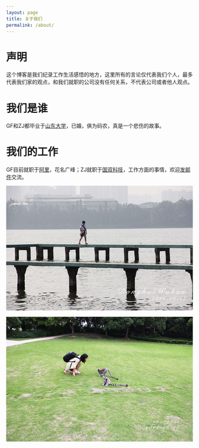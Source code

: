 ```yaml
---
layout: page
title: 关于我们
permalink: /about/
---
```


# 声明

这个博客是我们纪录工作生活感悟的地方，这里所有的言论仅代表我们个人，最多代表我们家的观点，和我们就职的公司没有任何关系，不代表公司或者他人观点。

# 我们是谁

GF和ZJ都毕业于[山东大学](http://www.sdu.edu.cn/)，已婚，俱为码农，真是一个悲伤的故事。

# 我们的工作

GF目前就职于[阿里](https://www.taobao.com/)，花名广峰；ZJ就职于[国双科技](http://www.gridsum.com/)，工作方面的事情，欢迎[发邮件](mailto://gf@gfzj.us)交流。

<p><img src="/images/body-gf.jpg" alt="GF的照片" /></p>
<p><img src="/images/body-zj.jpg" alt="ZJ的照片" /></p>
